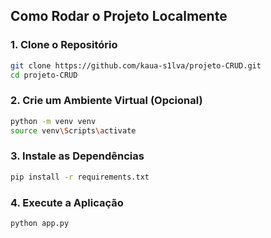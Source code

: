 ## Como Rodar o Projeto Localmente

### 1. Clone o Repositório
```bash
git clone https://github.com/kaua-s1lva/projeto-CRUD.git
cd projeto-CRUD
```

### 2. Crie um Ambiente Virtual (Opcional)
```bash
python -m venv venv
source venv\Scripts\activate
```

### 3. Instale as Dependências
```bash
pip install -r requirements.txt
```

### 4. Execute a Aplicação
```bash
python app.py
```